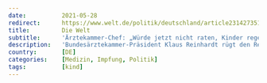 ```yaml
---
date:          2021-05-28
redirect:      https://www.welt.de/politik/deutschland/article231427351/Aerztekammer-Chef-Wuerde-jetzt-nicht-raten-Kinder-regelhaft-impfen-zu-lassen.html
title:         Die Welt
subtitle:      'Ärztekammer-Chef: „Würde jetzt nicht raten, Kinder regelhaft impfen zu lassen“'
description:   'Bundesärztekammer-Präsident Klaus Reinhardt rügt den Regierungskurs bei den Corona-Impfungen für Minderjährige: Die Politik setze sich über die medizinische Expertise der Ständigen Impfkommission hinweg. Flächendeckende Impfungen dieser Gruppe seien „nicht gerechtfertigt“.'
country:       [DE]
categories:    [Medizin, Impfung, Politik]
tags:          [kind]
---
```

